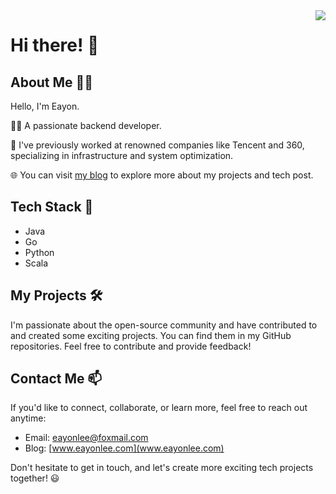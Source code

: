 <img align="right" src="https://github-readme-stats.vercel.app/api?username=EayonLee&show_icons=true&icon_color=CE1D2D&text_color=718096&bg_color=ffffff&hide_title=true" />




# Hi there! 🙋

## About Me 👨‍💻

Hello, I'm Eayon.

🦸🏻 A passionate backend developer.

🏢 I've previously worked at renowned companies like Tencent and 360, specializing in infrastructure and system optimization.

🌐 You can visit [my blog](www.eayonlee.com) to explore more about my projects and tech post.

## Tech Stack 💼
- Java
- Go
- Python
- Scala

## My Projects 🛠️

I'm passionate about the open-source community and have contributed to and created some exciting projects. You can find them in my GitHub repositories. Feel free to contribute and provide feedback!

## Contact Me 📫

If you'd like to connect, collaborate, or learn more, feel free to reach out anytime:

- Email: eayonlee@foxmail.com
- Blog: [www.eayonlee.com](www.eayonlee.com)

Don't hesitate to get in touch, and let's create more exciting tech projects together! 😃
